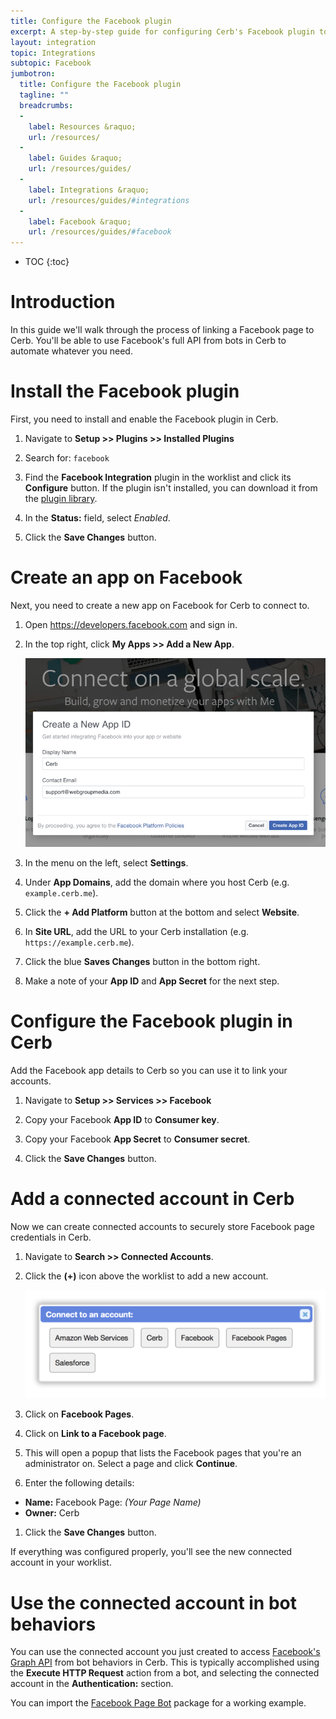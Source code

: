 ```yaml
---
title: Configure the Facebook plugin
excerpt: A step-by-step guide for configuring Cerb's Facebook plugin to access and manage pages with bots.
layout: integration
topic: Integrations
subtopic: Facebook
jumbotron:
  title: Configure the Facebook plugin
  tagline: ""
  breadcrumbs:
  -
    label: Resources &raquo;
    url: /resources/
  -
    label: Guides &raquo;
    url: /resources/guides/
  -
    label: Integrations &raquo;
    url: /resources/guides/#integrations
  -
    label: Facebook &raquo;
    url: /resources/guides/#facebook
---
```


* TOC
{:toc}

# Introduction

In this guide we'll walk through the process of linking a Facebook page to Cerb. You'll be able to use Facebook's full API from bots in Cerb to automate whatever you need.

# Install the Facebook plugin

First, you need to install and enable the Facebook plugin in Cerb.

1. Navigate to **Setup >> Plugins >> Installed Plugins**

1. Search for: `facebook`

1. Find the **Facebook Integration** plugin in the worklist and click its **Configure** button.  If the plugin isn't installed, you can download it from the [plugin library](/docs/plugins#library).

1. In the **Status:** field, select _Enabled_.

1. Click the **Save Changes** button.

# Create an app on Facebook

Next, you need to create a new app on Facebook for Cerb to connect to.

1. Open <https://developers.facebook.com> and sign in.

1. In the top right, click **My Apps >> Add a New App**.
    <div class="cerb-screenshot">
    <img src="/assets/images/guides/facebook/plugin/facebook-new-app.png" class="screenshot">
    </div>

1. In the menu on the left, select **Settings**.

1. Under **App Domains**, add the domain where you host Cerb (e.g. `example.cerb.me`).

1. Click the **+ Add Platform** button at the bottom and select **Website**.

1. In **Site URL**, add the URL to your Cerb installation (e.g. `https://example.cerb.me`).

1. Click the blue **Saves Changes** button in the bottom right.

1. Make a note of your **App ID** and **App Secret** for the next step.

# Configure the Facebook plugin in Cerb

Add the Facebook app details to Cerb so you can use it to link your accounts.

1. Navigate to **Setup >> Services >> Facebook**

1. Copy your Facebook **App ID** to **Consumer key**.

1. Copy your Facebook **App Secret** to **Consumer secret**.

1. Click the **Save Changes** button.

# Add a connected account in Cerb

Now we can create connected accounts to securely store Facebook page credentials in Cerb.

1. Navigate to **Search >> Connected Accounts**.

1. Click the **(+)** icon above the worklist to add a new account.
    <div class="cerb-screenshot">
    <img src="/assets/images/guides/facebook/plugin/new-connected-account.png" class="screenshot">
    </div>

1. Click on **Facebook Pages**.

1. Click on **Link to a Facebook page**.

1. This will open a popup that lists the Facebook pages that you're an administrator on.  Select a page and click **Continue**.

1. Enter the following details:
- **Name:** Facebook Page: _(Your Page Name)_
- **Owner:** Cerb

1. Click the **Save Changes** button.

If everything was configured properly, you'll see the new connected account in your worklist.

# Use the connected account in bot behaviors

You can use the connected account you just created to access [Facebook's Graph API](https://developers.facebook.com/docs/graph-api) from bot behaviors in Cerb.  This is typically accomplished using the **Execute HTTP Request** action from a bot, and selecting the connected account in the **Authentication:** section.

You can import the [Facebook Page Bot](/packages/facebook-page-bot/) package for a working example.